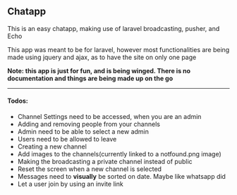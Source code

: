 <h2>Chatapp</h2>
<p>This is an easy chatapp, making use of laravel broadcasting, pusher, and Echo</p>
<p>This app was meant to be for laravel, however most functionalities are being made using jquery and ajax, as to have the site on only one page </p>
<b>Note: this app is just for fun, and is being winged. There is no documentation and things are being made up on the go</b>

<hr/>

<h4>Todos:</h4>

<ul>
    <li>Channel Settings need to be accessed, when you are an admin</li>
    <li>Adding and removing people from your channels</li>
    <li>Admin need to be able to select a new admin</li>
    <li>Users need to be allowed to leave</li>
    <li>Creating a new channel</li>
    <li>Add images to the channels(currently linked to a notfound.png image)</li>
    <li>Making the broadcasting a private channel instead of public</li>
    <li>Reset the screen when a new channel is selected</li>
    <li>Messages need to <b>visually</b> be sorted on date. Maybe like whatsapp did</li>
    <li>Let a user join by using an invite link</li>
</ul>
